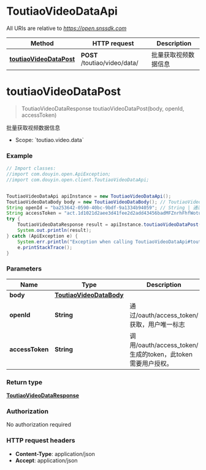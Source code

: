 # ToutiaoVideoDataApi

All URIs are relative to *https://open.snssdk.com*

Method | HTTP request | Description
------------- | ------------- | -------------
[**toutiaoVideoDataPost**](ToutiaoVideoDataApi.md#toutiaoVideoDataPost) | **POST** /toutiao/video/data/ | 批量获取视频数据信息

<a name="toutiaoVideoDataPost"></a>
# **toutiaoVideoDataPost**
> ToutiaoVideoDataResponse toutiaoVideoDataPost(body, openId, accessToken)

批量获取视频数据信息

* Scope: &#x60;toutiao.video.data&#x60; 

### Example
```java
// Import classes:
//import com.douyin.open.ApiException;
//import com.douyin.open.client.ToutiaoVideoDataApi;


ToutiaoVideoDataApi apiInstance = new ToutiaoVideoDataApi();
ToutiaoVideoDataBody body = new ToutiaoVideoDataBody(); // ToutiaoVideoDataBody | 
String openId = "ba253642-0590-40bc-9bdf-9a1334b94059"; // String | 通过/oauth/access_token/获取，用户唯一标志
String accessToken = "act.1d1021d2aee3d41fee2d2add43456badMFZnrhFhfWotu3Ecuiuka27L56lr"; // String | 调用/oauth/access_token/生成的token，此token需要用户授权。
try {
    ToutiaoVideoDataResponse result = apiInstance.toutiaoVideoDataPost(body, openId, accessToken);
    System.out.println(result);
} catch (ApiException e) {
    System.err.println("Exception when calling ToutiaoVideoDataApi#toutiaoVideoDataPost");
    e.printStackTrace();
}
```

### Parameters

Name | Type | Description  | Notes
------------- | ------------- | ------------- | -------------
 **body** | [**ToutiaoVideoDataBody**](ToutiaoVideoDataBody.md)|  |
 **openId** | **String**| 通过/oauth/access_token/获取，用户唯一标志 |
 **accessToken** | **String**| 调用/oauth/access_token/生成的token，此token需要用户授权。 |

### Return type

[**ToutiaoVideoDataResponse**](ToutiaoVideoDataResponse.md)

### Authorization

No authorization required

### HTTP request headers

 - **Content-Type**: application/json
 - **Accept**: application/json

